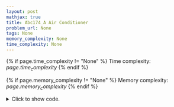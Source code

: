 ```yaml
---
layout: post
mathjax: true
title: Abc174_A Air Conditioner
problem_url: None
tags: None
memory_complexity: None
time_complexity: None
---
```




{% if page.time_complexity != "None" %}
Time complexity: ${{ page.time_complexity }}$
{% endif %}

{% if page.memory_complexity != "None" %}
Memory complexity: ${{ page.memory_complexity }}$
{% endif %}

<details>
<summary>
<p style="display:inline">Click to show code.</p>
</summary>
```cpp
{% raw %}
using namespace std;
int main(void)
{
    int x;
    cin >> x;
    cout << (x >= 30 ? "Yes" : "No") << endl;
    return 0;
}

{% endraw %}
```
</details>


